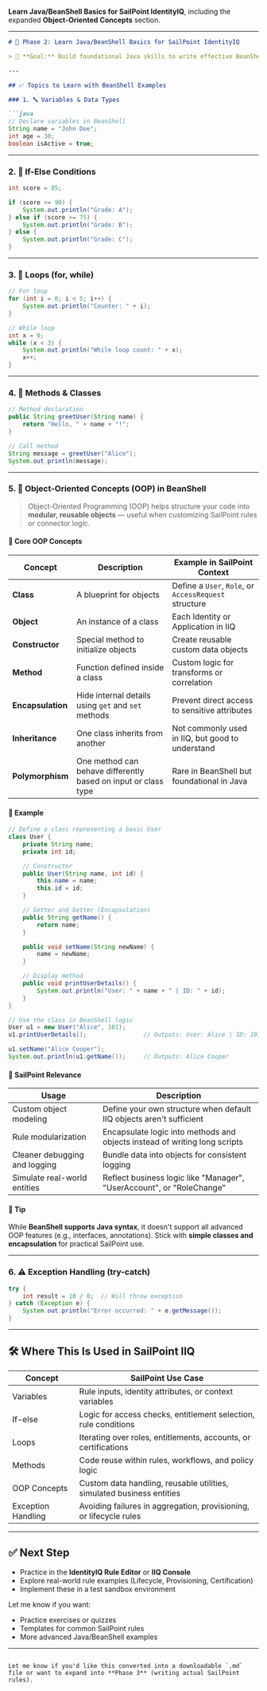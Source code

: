 **Learn Java/BeanShell Basics for SailPoint IdentityIQ**, including the expanded **Object-Oriented Concepts** section.

---

````markdown
# 📘 Phase 2: Learn Java/BeanShell Basics for SailPoint IdentityIQ

> 🎯 **Goal:** Build foundational Java skills to write effective BeanShell scripts used in SailPoint IdentityIQ for rules, transforms, and lifecycle automation.

---

## ✅ Topics to Learn with BeanShell Examples

### 1. 🔤 Variables & Data Types

```java
// Declare variables in BeanShell
String name = "John Doe";
int age = 30;
boolean isActive = true;
````

---

### 2. 🔁 If-Else Conditions

```java
int score = 85;

if (score >= 90) {
    System.out.println("Grade: A");
} else if (score >= 75) {
    System.out.println("Grade: B");
} else {
    System.out.println("Grade: C");
}
```

---

### 3. 🔁 Loops (for, while)

```java
// For loop
for (int i = 0; i < 5; i++) {
    System.out.println("Counter: " + i);
}

// While loop
int x = 0;
while (x < 3) {
    System.out.println("While loop count: " + x);
    x++;
}
```

---

### 4. 🧩 Methods & Classes

```java
// Method declaration
public String greetUser(String name) {
    return "Hello, " + name + "!";
}

// Call method
String message = greetUser("Alice");
System.out.println(message);
```

---

### 5. 🧱 Object-Oriented Concepts (OOP) in BeanShell

> Object-Oriented Programming (OOP) helps structure your code into **modular, reusable objects** — useful when customizing SailPoint rules or connector logic.

#### 🔹 Core OOP Concepts

| Concept           | Description                                                    | Example in SailPoint Context                          |
| ----------------- | -------------------------------------------------------------- | ----------------------------------------------------- |
| **Class**         | A blueprint for objects                                        | Define a `User`, `Role`, or `AccessRequest` structure |
| **Object**        | An instance of a class                                         | Each Identity or Application in IIQ                   |
| **Constructor**   | Special method to initialize objects                           | Create reusable custom data objects                   |
| **Method**        | Function defined inside a class                                | Custom logic for transforms or correlation            |
| **Encapsulation** | Hide internal details using `get` and `set` methods            | Prevent direct access to sensitive attributes         |
| **Inheritance**   | One class inherits from another                                | Not commonly used in IIQ, but good to understand      |
| **Polymorphism**  | One method can behave differently based on input or class type | Rare in BeanShell but foundational in Java            |

#### 🔸 Example

```java
// Define a class representing a basic User
class User {
    private String name;
    private int id;

    // Constructor
    public User(String name, int id) {
        this.name = name;
        this.id = id;
    }

    // Getter and Setter (Encapsulation)
    public String getName() {
        return name;
    }

    public void setName(String newName) {
        name = newName;
    }

    // Display method
    public void printUserDetails() {
        System.out.println("User: " + name + " | ID: " + id);
    }
}

// Use the class in BeanShell logic
User u1 = new User("Alice", 101);
u1.printUserDetails();                // Outputs: User: Alice | ID: 101

u1.setName("Alice Cooper");
System.out.println(u1.getName());     // Outputs: Alice Cooper
```

#### 🚀 SailPoint Relevance

| Usage                         | Description                                                                |
| ----------------------------- | -------------------------------------------------------------------------- |
| Custom object modeling        | Define your own structure when default IIQ objects aren't sufficient       |
| Rule modularization           | Encapsulate logic into methods and objects instead of writing long scripts |
| Cleaner debugging and logging | Bundle data into objects for consistent logging                            |
| Simulate real-world entities  | Reflect business logic like "Manager", "UserAccount", or "RoleChange"      |

#### 🧠 Tip

While **BeanShell supports Java syntax**, it doesn't support all advanced OOP features (e.g., interfaces, annotations). Stick with **simple classes and encapsulation** for practical SailPoint use.

---

### 6. ⚠️ Exception Handling (try-catch)

```java
try {
    int result = 10 / 0;  // Will throw exception
} catch (Exception e) {
    System.out.println("Error occurred: " + e.getMessage());
}
```

---

## 🛠️ Where This Is Used in SailPoint IIQ

| **Concept**        | **SailPoint Use Case**                                                |
| ------------------ | --------------------------------------------------------------------- |
| Variables          | Rule inputs, identity attributes, or context variables                |
| If-else            | Logic for access checks, entitlement selection, rule conditions       |
| Loops              | Iterating over roles, entitlements, accounts, or certifications       |
| Methods            | Code reuse within rules, workflows, and policy logic                  |
| OOP Concepts       | Custom data handling, reusable utilities, simulated business entities |
| Exception Handling | Avoiding failures in aggregation, provisioning, or lifecycle rules    |

---

## ✅ Next Step

* Practice in the **IdentityIQ Rule Editor** or **IIQ Console**
* Explore real-world rule examples (Lifecycle, Provisioning, Certification)
* Implement these in a test sandbox environment

Let me know if you want:

* Practice exercises or quizzes
* Templates for common SailPoint rules
* More advanced Java/BeanShell examples

---

```

Let me know if you'd like this converted into a downloadable `.md` file or want to expand into **Phase 3** (writing actual SailPoint rules).
```
